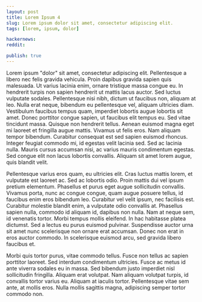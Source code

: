 ```yaml
---
layout: post
title: Lorem Ipsum 4
slug: Lorem ipsum dolor sit amet, consectetur adipiscing elit.
tags: [lorem, ipsum, dolor]

hackernews:
reddit:

publish: true
---
```


Lorem ipsum "dolor" sit amet, consectetur adipiscing elit. Pellentesque a libero nec felis gravida vehicula. Proin dapibus gravida sapien quis malesuada. Ut varius lacinia enim, ornare tristique massa congue eu. In hendrerit turpis non sapien hendrerit ut mattis lacus auctor. Sed luctus vulputate sodales. Pellentesque nisi nibh, dictum ut faucibus non, aliquam at leo. Nulla erat neque, bibendum eu pellentesque vel, aliquam ultricies diam. Vestibulum faucibus tempus quam, imperdiet lobortis augue lobortis sit amet. Donec porttitor congue sapien, ut faucibus elit tempus eu. Sed vitae tincidunt massa. Quisque non hendrerit tellus. Aenean euismod magna eget mi laoreet et fringilla augue mattis. Vivamus ut felis eros. Nam aliquam tempor bibendum. Curabitur consequat est sed sapien euismod rhoncus. Integer feugiat commodo mi, id egestas velit lacinia sed. Sed ac lacinia nulla. Mauris cursus accumsan nisi, ac varius mauris condimentum egestas. Sed congue elit non lacus lobortis convallis. Aliquam sit amet lorem augue, quis blandit velit.

Pellentesque varius eros quam, eu ultricies elit. Cras luctus mattis lorem, et vulputate est laoreet ac. Sed ac lobortis odio. Proin mattis dui vel ipsum pretium elementum. Phasellus et purus eget augue sollicitudin convallis. Vivamus porta, nunc ac congue congue, quam augue posuere tellus, id faucibus enim eros bibendum leo. Curabitur vel velit ipsum, nec facilisis est. Curabitur molestie blandit enim, a vulputate odio convallis at. Phasellus sapien nulla, commodo id aliquam id, dapibus non nulla. Nam at neque sem, id venenatis tortor. Morbi tempus mollis eleifend. In hac habitasse platea dictumst. Sed a lectus eu purus euismod pulvinar. Suspendisse auctor urna sit amet nunc scelerisque non ornare erat accumsan. Donec non erat in eros auctor commodo. In scelerisque euismod arcu, sed gravida libero faucibus et.

Morbi quis tortor purus, vitae commodo tellus. Fusce non tellus ac sapien porttitor laoreet. Sed interdum condimentum ultricies. Fusce ac metus id ante viverra sodales eu in massa. Sed bibendum justo imperdiet nisl sollicitudin fringilla. Aliquam erat volutpat. Nam aliquam volutpat turpis, id convallis tortor varius eu. Aliquam at iaculis tortor. Pellentesque vitae sem ante, at mollis eros. Nulla mollis sagittis magna, adipiscing semper tortor commodo non.

